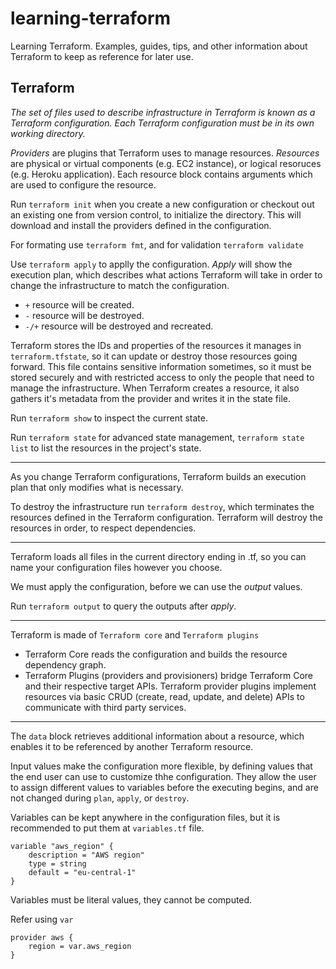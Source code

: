 # learning-terraform
Learning Terraform. Examples, guides, tips, and other information about Terraform to keep as reference for later use.

## Terraform

_The set of files used to describe infrastructure in Terraform is known as a Terraform configuration._
_Each Terraform configuration must be in its own working directory._

*Providers* are plugins that Terraform uses to manage resources.
*Resources* are physical or virtual components (e.g. EC2 instance), or logical resoruces (e.g. Heroku application). Each resource block contains arguments which are used to configure the resource.

Run ```terraform init``` when you create a new configuration or checkout out an existing one from version control, to initialize the directory.
This will download and install the providers defined in the configuration.

For formating use ```terraform fmt```, and for validation ```terraform validate```

Use ```terraform apply``` to applly the configuration.
_Apply_ will show the execution plan, which describes what actions Terraform will take in order to change the infrastructure to match the configuration.


* ```+``` resource will be created.
* ```-``` resource will be destroyed.
* ```-/+``` resource will be destroyed and recreated.

Terraform stores the IDs and properties of the resources it manages in ```terraform.tfstate```, so it can update or destroy those resources going forward.
This file contains sensitive information sometimes, so it must be stored securely and with restricted access to only the people that need to manage the infrastructure.
When Terraform creates a resource, it also gathers it's metadata from the provider and writes it in the state file.

Run ```terraform show``` to inspect the current state.

Run ```terraform state``` for advanced state management, ```terraform state list``` to list the resources in the project's state.

---

As you change Terraform configurations, Terraform builds an execution plan that only modifies what is necessary.

To destroy the infrastructure run ```terraform destroy```, which terminates the resources defined in the Terraform configuration.
Terraform will destroy the resources in order, to respect dependencies.

---

Terraform loads all files in the current directory ending in .tf, so you can name your configuration files however you choose.

We must apply the configuration, before we can use the _output_ values.

Run ```terraform output``` to query the outputs after _apply_.

---

Terraform is made of `Terraform core` and `Terraform plugins`

* Terraform Core reads the configuration and builds the resource dependency graph.
* Terraform Plugins (providers and provisioners) bridge Terraform Core and their respective target APIs. Terraform provider plugins implement resources via basic CRUD (create, read, update, and delete) APIs to communicate with third party services.

---

The `data` block retrieves additional information about a resource, which enables it to be referenced by another Terraform resource.

Input values make the configuration more flexible, by defining values that the end user can use to customize thhe configuration. They allow the user to assign different values to variables before the executing begins, and are not changed during `plan`, `apply`, or `destroy`.

Variables can be kept anywhere in the configuration files, but it is recommended to put them at `variables.tf` file.

```hcl
variable "aws_region" {
    description = "AWS region"
    type = string
    default = "eu-central-1"
}
```

Variables must be literal values, they cannot be computed.

Refer using `var`

```
provider aws {
    region = var.aws_region
}